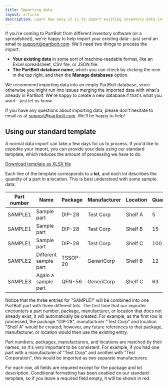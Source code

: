 ```yaml
---
title: Importing data
layout: article
description: Learn how easy it is to import existing inventory data into your PartBolt database.
---
```


If you're coming to PartBolt from different inventory software (or a spreadsheet), we're happy to help import your existing data&mdash;just send an email to [support@partbolt.com](mailto:support@partbolt.com). We'll need two things to process the import:
* **Your existing data** in some sort of machine-readable format, like an Excel spreadsheet, CSV file, or JSON file.
* **The PartBolt database name**, which you can check by clicking the <i class="fas fa-fw fa-database"></i> icon in the top right, and then the **<i class="fas fa-fw fa-cog"></i> Manage databases** option.

We recommend importing data into an empty PartBolt database, since otherwise you might run into issues merging the imported data with what's already in PartBolt. We're happy to create a new database if that's what you want&mdash;just let us know.

If you have any questions about importing data, please don't hesitate to email us at [support@partbolt.com](mailto:support@partbolt.com). We'll be happy to help!

## Using our standard template
A normal data import can take a few days for us to process. If you'd like to expedite your import, you can provide your data using our standard template, which reduces the amount of processing we have to do.

<a href="/img/importing-data/PartBolt Standard Template.xlsx"><i class="fas fa-fw fa-download"></i> Download template as XLSX file</a>

Each line of the template corresponds to a **lot**, and each lot describes the quantity of a part in a location. This is best understood with some sample data:

| Part number | Name                  | Package  | Manufacturer | Location | Quantity | Lot description            |
| ----------- | --------------------- | -------- | ------------ | -------- | -------- | -------------------------- |
| SAMPLE1     | Sample part           | DIP-28   | Test Corp    | Shelf A  | 5        | Order #1234                |
| SAMPLE1     | Sample part           | DIP-28   | Test Corp    | Shelf B  | 15       |                            |
| SAMPLE1     | Sample part           | DIP-28   | Test Corp    | Shelf C  | 100      |                            |
| SAMPLE2     | Different sample part | TSSOP-20 | GeneriCorp   | Shelf B  | 12       |                            |
| SAMPLE3     | Again a sample part   | QFN-56   | GeneriCorp   | Shelf C  | 63       | Quantity may be inaccurate |

Notice that the three entries for "SAMPLE1" will be combined into one PartBolt part with three different lots. The first time that our importer encounters a part number, package, manufacturer, or location that does not already exist, it will automatically be created. For example, as the first row is processed, the package "DIP-28", manufacturer "Test Corp" and location "Shelf A" would be created; however, any future references to that package, manufacturer, or location would then use the existing entry.

Part numbers, packages, manufacturers, and locations are matched by their names, so it's very important to be consistent. For example, if you had one part with a manufacturer of "Test Corp" and another with "Test Corporation", this would be imported as two separate manufacturers.

For each row, all fields are required except for the package and lot description. Conditional formatting has been enabled on our standard template, so if you leave a required field empty, it will be shown in red.